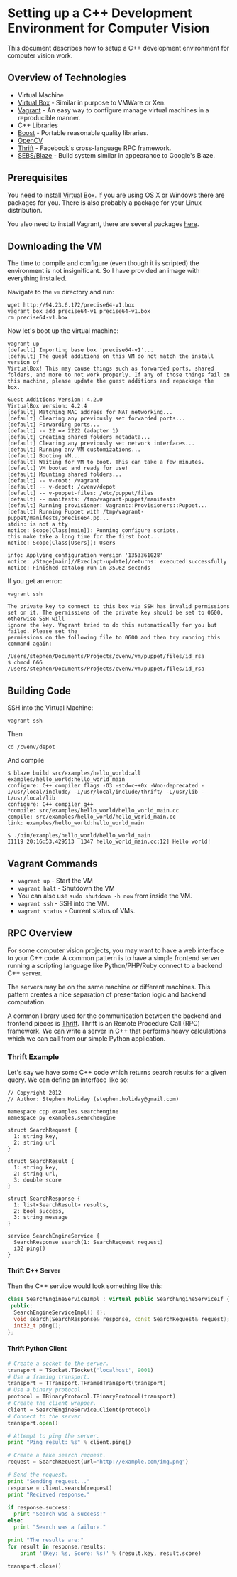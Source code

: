 # Setting up a  C++ Development Environment for Computer Vision

This document describes how to setup a C++ development environment for computer
vision work.

## Overview of Technologies

* Virtual Machine
 * [Virtual Box](https://www.virtualbox.org/) - Similar in purpose to VMWare or
   Xen.
 * [Vagrant](http://vagrantup.com/) - An easy way to configure manage virtual
   machines in a reproducible manner. 
* C++ Libraries
 * [Boost](http://www.boost.org/) - Portable reasonable quality libraries.
 * [OpenCV](http://opencv.org/)
 * [Thrift](http://thrift.apache.org/) - Facebook's cross-language RPC
   framework.
* [SEBS/Blaze](http://code.google.com/p/sebs/) - Build system similar in
  appearance to Google's Blaze.

## Prerequisites
You need to install [Virtual Box](https://www.virtualbox.org/wiki/Downloads).
If you are using OS X or Windows there are packages for you. There is also
probably a package for your Linux distribution.

You also need to install Vagrant, there are several packages
[here](http://downloads.vagrantup.com/).

## Downloading the VM
The time to compile and configure (even though it is scripted) the environment
is not insignificant. So I have provided an image with everything installed.

Navigate to the `vm` directory and run:

    wget http://94.23.6.172/precise64-v1.box
    vagrant box add precise64-v1 precise64-v1.box
    rm precise64-v1.box

Now let's boot up the virtual machine:

    vagrant up
    [default] Importing base box 'precise64-v1'...
    [default] The guest additions on this VM do not match the install version of
    VirtualBox! This may cause things such as forwarded ports, shared
    folders, and more to not work properly. If any of those things fail on
    this machine, please update the guest additions and repackage the
    box.

    Guest Additions Version: 4.2.0
    VirtualBox Version: 4.2.4
    [default] Matching MAC address for NAT networking...
    [default] Clearing any previously set forwarded ports...
    [default] Forwarding ports...
    [default] -- 22 => 2222 (adapter 1)
    [default] Creating shared folders metadata...
    [default] Clearing any previously set network interfaces...
    [default] Running any VM customizations...
    [default] Booting VM...
    [default] Waiting for VM to boot. This can take a few minutes.
    [default] VM booted and ready for use!
    [default] Mounting shared folders...
    [default] -- v-root: /vagrant
    [default] -- v-depot: /cvenv/depot
    [default] -- v-puppet-files: /etc/puppet/files
    [default] -- manifests: /tmp/vagrant-puppet/manifests
    [default] Running provisioner: Vagrant::Provisioners::Puppet...
    [default] Running Puppet with /tmp/vagrant-puppet/manifests/precise64.pp...
    stdin: is not a tty
    notice: Scope(Class[main]): Running configure scripts,
    this make take a long time for the first boot...
    notice: Scope(Class[Users]): Users

    info: Applying configuration version '1353361028'
    notice: /Stage[main]//Exec[apt-update]/returns: executed successfully
    notice: Finished catalog run in 35.62 seconds
    
If you get an error:

    vagrant ssh
    
    The private key to connect to this box via SSH has invalid permissions
    set on it. The permissions of the private key should be set to 0600, otherwise SSH will
    ignore the key. Vagrant tried to do this automatically for you but failed. Please set the
    permissions on the following file to 0600 and then try running this command again:

    /Users/stephen/Documents/Projects/cvenv/vm/puppet/files/id_rsa
    $ chmod 666 /Users/stephen/Documents/Projects/cvenv/vm/puppet/files/id_rsa

## Building Code
SSH into the Virtual Machine:

    vagrant ssh
    
Then

    cd /cvenv/depot
    
And compile

    $ blaze build src/examples/hello_world:all
    examples/hello_world:hello_world_main
    configure: C++ compiler flags -O3 -std=c++0x -Wno-deprecated -I/usr/local/include/ -I/usr/local/include/thrift/ -L/usr/lib -L/usr/local/lib 
    configure: C++ compiler g++
    *compile: src/examples/hello_world/hello_world_main.cc
    compile: src/examples/hello_world/hello_world_main.cc
    link: examples/hello_world:hello_world_main
    
    $ ./bin/examples/hello_world/hello_world_main
    I1119 20:16:53.429513  1347 hello_world_main.cc:12] Hello world!

## Vagrant Commands

* `vagrant up` - Start the VM
* `vagrant halt` - Shutdown the VM
 * You can also use `sudo shutdown -h now` from inside the VM.
* `vagrant ssh` - SSH into the VM.
* `vagrant status` - Current status of VMs.

## RPC Overview
For some computer vision projects, you may want to have a web interface to your
C++ code. A common pattern is to have a simple frontend server running a
scripting language like Python/PHP/Ruby connect to a backend C++ server.

The servers may be on the same machine or different machines. This pattern
creates a nice separation of presentation logic and backend computation.

A common library used for the communication between the backend and frontend
pieces is [Thrift](http://thrift.apache.org/). Thrift is an Remote Procedure
Call (RPC) framework. We can write a server in C++ that performs heavy
calculations which we can call from our simple Python application.

### Thrift Example
Let's say we have some C++ code which returns search results for a given query.
We can define an interface like so:

    // Copyright 2012
    // Author: Stephen Holiday (stephen.holiday@gmail.com)

    namespace cpp examples.searchengine
    namespace py examples.searchengine

    struct SearchRequest {
      1: string key,
      2: string url
    }

    struct SearchResult {
      1: string key,
      2: string url,
      3: double score
    }

    struct SearchResponse {
      1: list<SearchResult> results,
      2: bool success,
      3: string message
    }

    service SearchEngineService {
      SearchResponse search(1: SearchRequest request)
      i32 ping()
    }

#### Thrift C++ Server
Then the C++ service would look something like this:

```cpp
class SearchEngineServiceImpl : virtual public SearchEngineServiceIf {
 public:
  SearchEngineServiceImpl() {};
  void search(SearchResponse& response, const SearchRequest& request);
  int32_t ping();
};
```

#### Thrift Python Client
```python
# Create a socket to the server.
transport = TSocket.TSocket('localhost', 9001)
# Use a framing transport.
transport = TTransport.TFramedTransport(transport)
# Use a binary protocol.
protocol = TBinaryProtocol.TBinaryProtocol(transport)
# Create the client wrapper.
client = SearchEngineService.Client(protocol)
# Connect to the server.
transport.open()

# Attempt to ping the server.
print "Ping result: %s" % client.ping()

# Create a fake search request.
request = SearchRequest(url="http://example.com/img.png")

# Send the request.
print "Sending request..."
response = client.search(request)
print "Recieved response."

if response.success:
  print "Search was a success!"
else:
  print "Search was a failure."

print "The results are:"
for result in response.results:
    print '(Key: %s, Score: %s)' % (result.key, result.score)

transport.close()
```